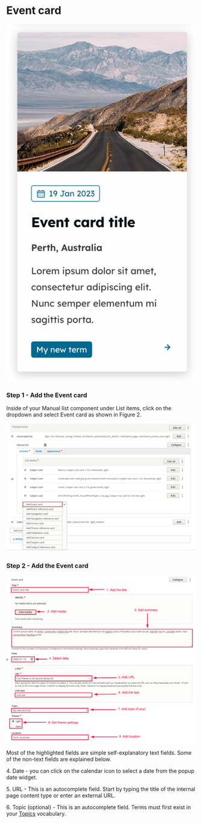 # Event card

![](../../.gitbook/assets/2650308729.png)

### Step 1 - Add the Event card <a href="#eventcardcomponent-step1-addtheeventcard" id="eventcardcomponent-step1-addtheeventcard"></a>

Inside of your Manual list component under List items, click on the dropdown and select Event card as shown in Figure 2.

![](../../.gitbook/assets/2650210496.png)

### Step 2 - Add the Event card <a href="#eventcardcomponent-step1-addtheeventcard" id="eventcardcomponent-step1-addtheeventcard"></a>

![](../../.gitbook/assets/2650243193.png)

Most of the highlighted fields are simple self-explanatory text fields. Some of the non-text fields are explained below.

4\. Date - you can click on the calendar icon to select a date from the popup date widget.

5\. URL - This is an autocomplete field. Start by typing the title of the internal page content type or enter an external URL.

6\. Topic (optional) - This is an autocomplete field. Terms must first exist in your [Topics](../vocabularies/topics.md) vocabulary.
